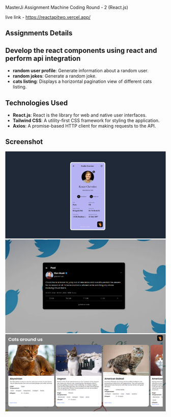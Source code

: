 MasterJi Assignment
Machine Coding Round - 2 (React.js)

live link - https://reactapitwo.vercel.app/
## Assignments Details
## Develop the react components using react and perform api integration

- **random user profile**: Generate information about a random user.
- **random jokes**: Generate a random joke.
- **cats listing**: Displays a horizontal pagination view of different cats listing.


## Technologies Used

- **React.js**: React is the library for web and native user interfaces.
- **Tailwind CSS**: A utility-first CSS framework for styling the application.
- **Axios**: A promise-based HTTP client for making requests to the API.

## Screenshot

![Screenshot 1](public/user.png)
![Screenshot 2](public/jokes.png)
![Screenshot 3](public/cats.png)


